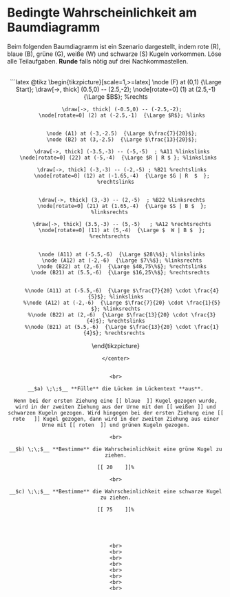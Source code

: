 <!--
version:  0.0.1

language: de

@style
input {
    text-align: center;
}
@end

formula: \carry   \textcolor{red}{\scriptsize #1}
formula: \digit   \rlap{\carry{#1}}\phantom{#2}#2
formula: \permil  \text{‰}

import: https://raw.githubusercontent.com/LiaTemplates/Tikz-Jax/main/README.md

script: https://cdn.jsdelivr.net/gh/LiaTemplates/Tikz-Jax@main/dist/index.js


tags: Baumdiagramm, bedingte Wahrscheinlichkeit, leicht, niedrig, Bestimme

comment: Bestimme mithilfe eines Baumdiagramms die bedingten Wahrscheinlichkeiten.

author: Martin Lommatzsch

-->




# Bedingte Wahrscheinlichkeit am Baumdiagramm


Beim folgenden Baumdiagramm ist ein Szenario dargestellt, indem rote (R), blaue (B), grüne (G), weiße (W) und schwarze (S) Kugeln vorkommen. Löse alle Teilaufgaben. **Runde** falls nötig auf drei Nachkommastellen.


<br>





<center>
```latex  @tikz 
\begin{tikzpicture}[scale=1,>=latex]	
		\node (F) at (0,1)  {\Large Start};
		\draw[->, thick] (0.5,0) -- (2.5,-2);
		\node[rotate=0] (1) at (2.5,-1)  {\Large $B$}; %rechts	
		
		\draw[->, thick] (-0.5,0) -- (-2.5,-2);
		\node[rotate=0] (2) at (-2.5,-1)  {\Large $R$}; %links
		
		
		\node (A1) at (-3,-2.5)  {\Large $\frac{7}{20}$};
		\node (B2) at (3,-2.5)  {\Large $\frac{13}{20}$};
		
		\draw[->, thick] (-3.5,-3) -- (-5,-5)  ; %A11 %linkslinks
		\node[rotate=0] (22) at (-5,-4)  {\Large $R | R $ }; %linkslinks	

		\draw[->, thick] (-3,-3) -- (-2,-5) ; %B21 %rechtslinks
		\node[rotate=0] (12) at (-1.65,-4)  {\Large $G | R  $  }; %rechtslinks


		\draw[->, thick] (3,-3) -- (2,-5)  ; %B22 %linksrechts
		\node[rotate=0] (21) at (1.65,-4)  {\Large $S | B $  }; %linksrechts	

		\draw[->, thick] (3.5,-3) -- (5,-5)   ; %A12 %rechtsrechts
		\node[rotate=0] (11) at (5,-4)  {\Large $  W | B $  }; %rechtsrechts	
		
		
		\node (A11) at (-5.5,-6)  {\Large $28\%$}; %linkslinks
		\node (A12) at (-2,-6)  {\Large $7\%$}; %linksrechts
		\node (B22) at (2,-6)  {\Large $48,75\%$}; %rechtslinks
		\node (B21) at (5.5,-6)  {\Large $16,25\%$}; %rechtsrechts 

		
		%\node (A11) at (-5.5,-6)  {\Large $\frac{7}{20} \cdot \frac{4}{5}$}; %linkslinks
		%\node (A12) at (-2,-6)  {\Large $\frac{7}{20} \cdot \frac{1}{5} $}; %linksrechts
		%\node (B22) at (2,-6)  {\Large $\frac{13}{20} \cdot \frac{3}{4}$}; %rechtslinks
		%\node (B21) at (5.5,-6)  {\Large $\frac{13}{20} \cdot \frac{1}{4}$}; %rechtsrechts 
\end{tikzpicture} 
```
</center>


<br>

__$a) \;\;$__ **Fülle** die Lücken im Lückentext **aus**.

Wenn bei der ersten Ziehung eine [[ blaue  ]] Kugel gezogen wurde, wird in der zweiten Ziehung aus der Urne mit den [[ weißen ]] und schwarzen Kugeln gezogen. Wird hingegen bei der ersten Ziehung eine [[ rote   ]] Kugel gezogen, dann wird in der zweiten Ziehung aus einer Urne mit [[ roten  ]] und grünen Kugeln gezogen.

<br>

__$b) \;\;$__ **Bestimme** die Wahrscheinlichkeit eine grüne Kugel zu ziehen.

[[ 20    ]]%

<br>

__$c) \;\;$__ **Bestimme** die Wahrscheinlichkeit eine schwarze Kugel zu ziehen.

[[ 75    ]]%





<br>
<br>
<br>
<br>
<br>
<br>
<br>
<br>